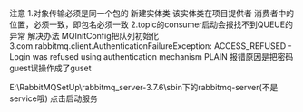 注意
1.对象传输必须是同一个包的 新建实体类 该实体类在项目提供者 消费者中的位置，必须一致，即包名必须一致
2.topic的consumer启动会报找不到QUEUE的异常 解决办法 MQInitConfig把队列初始化
3.com.rabbitmq.client.AuthenticationFailureException: ACCESS_REFUSED - Login was refused using authentication mechanism PLAIN
报错原因是把密码guest误操作成了guset

E:\RabbitMQSetUp\rabbitmq_server-3.7.6\sbin下的rabbitmq-server(不是service哦) 点击启动服务